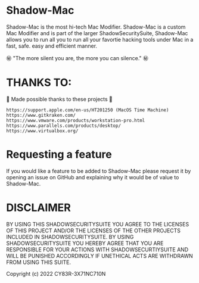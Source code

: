 # Shadow-Mac

Shadow-Mac is the most hi-tech Mac Modifier. Shadow-Mac is a custom Mac Modifier and is part of the larger ShadowSecuritySuite, Shadow-Mac allows you to run all you to run all your favortie hacking tools under Mac in a fast, safe. easy and efficient manner.

㊙️ "The more silent you are, the more you can silence." ㊙️

# THANKS TO:

💖 Made possible thanks to these projects 💖

```
https://support.apple.com/en-us/HT201250 (MacOS Time Machine)
https://www.gitkraken.com/
https://www.vmware.com/products/workstation-pro.html
https://www.parallels.com/products/desktop/
https://www.virtualbox.org/
```
# Requesting a feature

If you would like a feature to be added to Shadow-Mac please request it by opening an issue on GitHub and explaining why it would be of value to Shadow-Mac.

# DISCLAIMER

BY USING THIS SHADOWSECURITYSUITE YOU AGREE TO THE LICENSES OF THIS PROJECT AND/OR THE LICENSES OF THE OTHER PROJECTS INCLUDED IN SHADOWSECURITYSUITE. BY USING SHADOWSECURITYSUITE YOU HEREBY AGREE THAT YOU ARE RESPONSIBLE FOR YOUR ACTIONS WITH SHADOWSECURTIYSUITE AND WILL BE PUNISHED ACCORDINGLY IF UNETHICAL ACTS ARE WITHDRAWN FROM USING THIS SUITE. 

Copyright (c) 2022 CY83R-3X71NC710N

